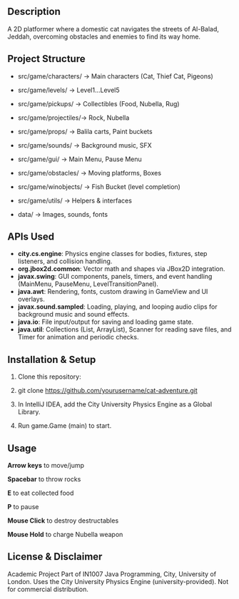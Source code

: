## Description

A 2D platformer where a domestic cat navigates the streets of Al-Balad,
Jeddah, overcoming obstacles and enemies to find its way home.



## Project Structure

- src/game/characters/ → Main characters (Cat, Thief Cat, Pigeons)

- src/game/levels/     → Level1…Level5

- src/game/pickups/    → Collectibles (Food, Nubella, Rug)

- src/game/projectiles/→ Rock, Nubella

- src/game/props/      → Balila carts, Paint buckets

- src/game/sounds/     → Background music, SFX

- src/game/gui/        → Main Menu, Pause Menu

- src/game/obstacles/  → Moving platforms, Boxes

- src/game/winobjects/ → Fish Bucket (level completion)

- src/game/utils/      → Helpers & interfaces

- data/                → Images, sounds, fonts


## APIs Used
- **city.cs.engine**: Physics engine classes for bodies, fixtures, step listeners, and collision handling.  
- **org.jbox2d.common**: Vector math and shapes via JBox2D integration.  
- **javax.swing**: GUI components, panels, timers, and event handling (MainMenu, PauseMenu, LevelTransitionPanel).  
- **java.awt**: Rendering, fonts, custom drawing in GameView and UI overlays.  
- **javax.sound.sampled**: Loading, playing, and looping audio clips for background music and sound effects.  
- **java.io**: File input/output for saving and loading game state.  
- **java.util**: Collections (List, ArrayList), Scanner for reading save files, and Timer for animation and periodic checks.


## Installation & Setup

1. Clone this repository:

2. git clone https://github.com/yourusername/cat-adventure.git

3. In IntelliJ IDEA, add the City University Physics Engine as a Global Library.

4. Run game.Game (main) to start.
   

## Usage

**Arrow keys** to move/jump

**Spacebar** to throw rocks

**E** to eat collected food

**P** to pause

**Mouse Click** to destroy destructables 

**Mouse Hold** to charge Nubella weapon


## License & Disclaimer

Academic Project Part of IN1007 Java Programming, City, University of London.
Uses the City University Physics Engine (university-provided). Not for commercial distribution.